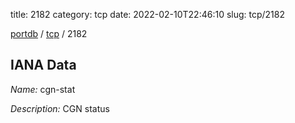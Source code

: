 title: 2182
category: tcp
date: 2022-02-10T22:46:10
slug: tcp/2182

[portdb](/) / [tcp](/category/tcp.html) / 2182


## IANA Data

_Name:_ cgn-stat

_Description:_ CGN status

